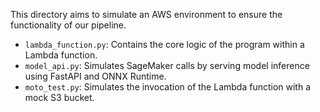 This directory aims to simulate an AWS environment to ensure the functionality of our pipeline.

- `lambda_function.py`: Contains the core logic of the program within a Lambda function.
- `model_api.py`: Simulates SageMaker calls by serving model inference using FastAPI and ONNX Runtime.
- `moto_test.py`: Simulates the invocation of the Lambda function with a mock S3 bucket.


